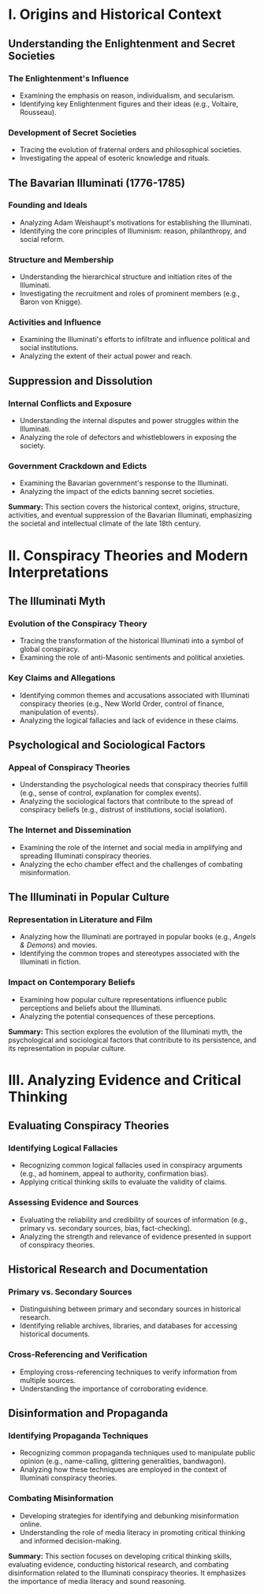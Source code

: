 # I. Origins and Historical Context

## Understanding the Enlightenment and Secret Societies

### The Enlightenment's Influence

*   Examining the emphasis on reason, individualism, and secularism.
*   Identifying key Enlightenment figures and their ideas (e.g., Voltaire, Rousseau).

### Development of Secret Societies

*   Tracing the evolution of fraternal orders and philosophical societies.
*   Investigating the appeal of esoteric knowledge and rituals.

## The Bavarian Illuminati (1776-1785)

### Founding and Ideals

*   Analyzing Adam Weishaupt's motivations for establishing the Illuminati.
*   Identifying the core principles of Illuminism: reason, philanthropy, and social reform.

### Structure and Membership

*   Understanding the hierarchical structure and initiation rites of the Illuminati.
*   Investigating the recruitment and roles of prominent members (e.g., Baron von Knigge).

### Activities and Influence

*   Examining the Illuminati's efforts to infiltrate and influence political and social institutions.
*   Analyzing the extent of their actual power and reach.

## Suppression and Dissolution

### Internal Conflicts and Exposure

*   Understanding the internal disputes and power struggles within the Illuminati.
*   Analyzing the role of defectors and whistleblowers in exposing the society.

### Government Crackdown and Edicts

*   Examining the Bavarian government's response to the Illuminati.
*   Analyzing the impact of the edicts banning secret societies.

**Summary:** This section covers the historical context, origins, structure, activities, and eventual suppression of the Bavarian Illuminati, emphasizing the societal and intellectual climate of the late 18th century.

# II. Conspiracy Theories and Modern Interpretations

## The Illuminati Myth

### Evolution of the Conspiracy Theory

*   Tracing the transformation of the historical Illuminati into a symbol of global conspiracy.
*   Examining the role of anti-Masonic sentiments and political anxieties.

### Key Claims and Allegations

*   Identifying common themes and accusations associated with Illuminati conspiracy theories (e.g., New World Order, control of finance, manipulation of events).
*   Analyzing the logical fallacies and lack of evidence in these claims.

## Psychological and Sociological Factors

### Appeal of Conspiracy Theories

*   Understanding the psychological needs that conspiracy theories fulfill (e.g., sense of control, explanation for complex events).
*   Analyzing the sociological factors that contribute to the spread of conspiracy beliefs (e.g., distrust of institutions, social isolation).

### The Internet and Dissemination

*   Examining the role of the internet and social media in amplifying and spreading Illuminati conspiracy theories.
*   Analyzing the echo chamber effect and the challenges of combating misinformation.

## The Illuminati in Popular Culture

### Representation in Literature and Film

*   Analyzing how the Illuminati are portrayed in popular books (e.g., *Angels & Demons*) and movies.
*   Identifying the common tropes and stereotypes associated with the Illuminati in fiction.

### Impact on Contemporary Beliefs

*   Examining how popular culture representations influence public perceptions and beliefs about the Illuminati.
*   Analyzing the potential consequences of these perceptions.

**Summary:** This section explores the evolution of the Illuminati myth, the psychological and sociological factors that contribute to its persistence, and its representation in popular culture.

# III. Analyzing Evidence and Critical Thinking

## Evaluating Conspiracy Theories

### Identifying Logical Fallacies

*   Recognizing common logical fallacies used in conspiracy arguments (e.g., ad hominem, appeal to authority, confirmation bias).
*   Applying critical thinking skills to evaluate the validity of claims.

### Assessing Evidence and Sources

*   Evaluating the reliability and credibility of sources of information (e.g., primary vs. secondary sources, bias, fact-checking).
*   Analyzing the strength and relevance of evidence presented in support of conspiracy theories.

## Historical Research and Documentation

### Primary vs. Secondary Sources

*   Distinguishing between primary and secondary sources in historical research.
*   Identifying reliable archives, libraries, and databases for accessing historical documents.

### Cross-Referencing and Verification

*   Employing cross-referencing techniques to verify information from multiple sources.
*   Understanding the importance of corroborating evidence.

## Disinformation and Propaganda

### Identifying Propaganda Techniques

*   Recognizing common propaganda techniques used to manipulate public opinion (e.g., name-calling, glittering generalities, bandwagon).
*   Analyzing how these techniques are employed in the context of Illuminati conspiracy theories.

### Combating Misinformation

*   Developing strategies for identifying and debunking misinformation online.
*   Understanding the role of media literacy in promoting critical thinking and informed decision-making.

**Summary:** This section focuses on developing critical thinking skills, evaluating evidence, conducting historical research, and combating disinformation related to the Illuminati conspiracy theories. It emphasizes the importance of media literacy and sound reasoning.

